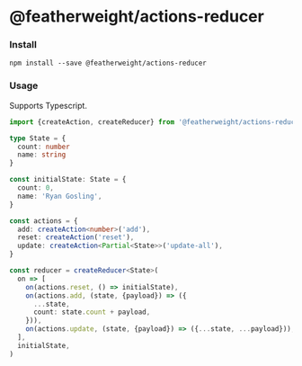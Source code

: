 # @featherweight/actions-reducer

### Install

`npm install --save @featherweight/actions-reducer`

### Usage

Supports Typescript.

```typescript
import {createAction, createReducer} from '@featherweight/actions-reducer'

type State = {
  count: number
  name: string
}

const initialState: State = {
  count: 0,
  name: 'Ryan Gosling',
}

const actions = {
  add: createAction<number>('add'),
  reset: createAction('reset'),
  update: createAction<Partial<State>>('update-all'),
}

const reducer = createReducer<State>(
  on => [
    on(actions.reset, () => initialState),
    on(actions.add, (state, {payload}) => ({
      ...state,
      count: state.count + payload,
    })),
    on(actions.update, (state, {payload}) => ({...state, ...payload})),
  ],
  initialState,
)
```

